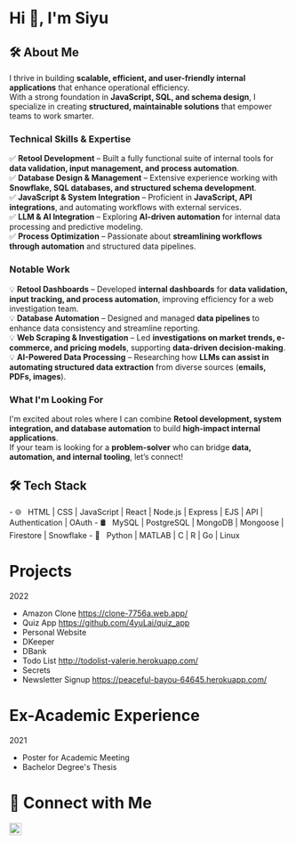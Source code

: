# Hi 👋, I'm Siyu

## 🛠 About Me  

I thrive in building **scalable, efficient, and user-friendly internal applications** that enhance operational efficiency.  
With a strong foundation in **JavaScript, SQL, and schema design**, I specialize in creating **structured, maintainable solutions** that empower teams to work smarter.  

### **Technical Skills & Expertise**  
✅ **Retool Development** – Built a fully functional suite of internal tools for **data validation, input management, and process automation**.  
✅ **Database Design & Management** – Extensive experience working with **Snowflake, SQL databases, and structured schema development**.  
✅ **JavaScript & System Integration** – Proficient in **JavaScript, API integrations**, and automating workflows with external services.  
✅ **LLM & AI Integration** – Exploring **AI-driven automation** for internal data processing and predictive modeling.  
✅ **Process Optimization** – Passionate about **streamlining workflows through automation** and structured data pipelines.  

### **Notable Work**  
💡 **Retool Dashboards** – Developed **internal dashboards** for **data validation, input tracking, and process automation**, improving efficiency for a web investigation team.  
💡 **Database Automation** – Designed and managed **data pipelines** to enhance data consistency and streamline reporting.  
💡 **Web Scraping & Investigation** – Led **investigations on market trends, e-commerce, and pricing models**, supporting **data-driven decision-making**.  
💡 **AI-Powered Data Processing** – Researching how **LLMs can assist in automating structured data extraction** from diverse sources (**emails, PDFs, images**).  

### **What I'm Looking For**  
I'm excited about roles where I can combine **Retool development, system integration, and database automation** to build **high-impact internal applications**.  
If your team is looking for a **problem-solver** who can bridge **data, automation, and internal tooling**, let’s connect! 
<!--
- ✍️ &nbsp; Pursuing Full stack development and artist /painter as hobbies/side hustles.-->

<h2>🛠 Tech Stack</h2>
- 🌐 &nbsp; HTML | CSS | JavaScript | React | Node.js | Express | EJS | API | Authentication | OAuth 
- 🛢 &nbsp; MySQL | PostgreSQL | MongoDB | Mongoose | Firestore | Snowflake
- 🔧 &nbsp; Python | MATLAB | C | R | Go | Linux

<!-- - 🖥 &nbsp; -->

<h1> Projects </h1>

2022
 - Amazon Clone https://clone-7756a.web.app/
 - Quiz App https://github.com/4yuLai/quiz_app
 - Personal Website 
 - DKeeper
 - DBank
 - Todo List http://todolist-valerie.herokuapp.com/
 - Secrets
 - Newsletter Signup https://peaceful-bayou-64645.herokuapp.com/

<h1> Ex-Academic Experience </h1>

2021
 - Poster for Academic Meeting
 - Bachelor Degree's Thesis

<h1> 🤝 Connect with Me </h1>
<a href="https://www.linkedin.com/in/siyu-valerie-lai/">
  <img align="left" alt="Valerie's LinkedIn" width="22px" src="https://cdn.jsdelivr.net/npm/simple-icons@v3/icons/linkedin.svg" />
</a>
<br />


